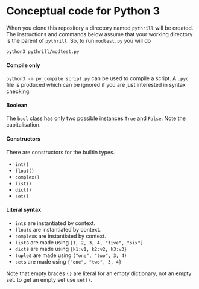 # Conceptual code for Python 3

When you clone this repository a directory named `pythrill` will
be created. The instructions and commands below assume that your
working directory is the parent of `pythrill`. So, to run `modtest.py`
you will do

~~~ 
python3 pythrill/modtest.py
~~~

#### Compile only

`python3 -m py_compile script.py` can be used to compile a script.
A `.pyc` file is produced which can be ignored if you are just
interested in syntax checking.

#### Boolean

The `bool` class has only two possible instances `True` and `False`.
Note the capitalisation.

#### Constructors

There are constructors for the builtin types.

* `int()`
* `float()`
* `complex()`
* `list()`
* `dict()`
* `set()`

#### Literal syntax

* `int`s are instantiated by context.
* `float`s are instantiated by context.
* `complex`s are instantiated by context.
* `list`s are made using `[1, 2, 3, 4, "five", "six"]`
* `dict`s are made using `{k1:v1, k2:v2, k3:v3}`
* `tuple`s are made using `("one", "two", 3, 4)`
* `set`s are made using `{"one", "two", 3, 4}`

Note that empty braces `{}` are literal for an empty dictionary,
not an empty set. to get an empty set use `set()`.

